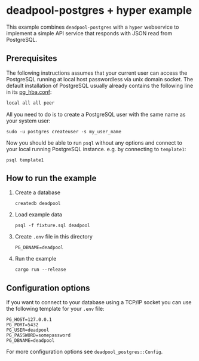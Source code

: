 # deadpool-postgres + hyper example

This example combines `deadpool-postgres` with a `hyper` webservice to
implement a simple API service that responds with JSON read from
PostgreSQL.

## Prerequisites

The following instructions assumes that your current user can access the
PostgreSQL running at local host passwordless via unix domain socket. The
default installation of PostgreSQL usually already contains the following line
in its [pg_hba.conf](https://www.postgresql.org/docs/12/auth-pg-hba-conf.html):

```txt
local all all peer
```

All you need to do is to create a PostgreSQL user with the same name as
your system user:

```shell
sudo -u postgres createuser -s my_user_name
```

Now you should be able to run `psql` without any options and connect to
your local running PostgreSQL instance. e.g. by connecting to `template1`:

```shell
psql template1
```

## How to run the example

1. Create a database

    ```shell
    createdb deadpool
    ```

2. Load example data

    ```shell
    psql -f fixture.sql deadpool
    ```

3. Create `.env` file in this directory

    ```env
    PG_DBNAME=deadpool
    ```

4. Run the example

    ```shell
    cargo run --release
    ```

## Configuration options

If you want to connect to your database using a TCP/IP socket you can use
the following template for your `.env` file:

```env
PG_HOST=127.0.0.1
PG_PORT=5432
PG_USER=deadpool
PG_PASSWORD=somepassword
PG_DBNAME=deadpool
```

For more configuration options see `deadpool_postgres::Config`.

